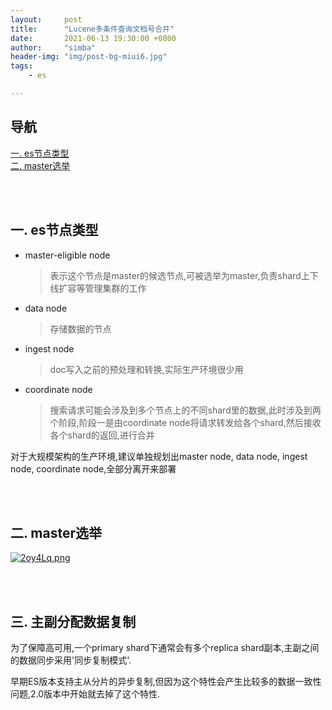 ```yaml
---
layout:     post
title:      "Lucene多条件查询文档号合并"
date:       2021-06-13 19:30:00 +0800
author:     "simba"
header-img: "img/post-bg-miui6.jpg"
tags:
    - es

---
```





## 导航
[一. es节点类型](#jump1)
<br>
[二. master选举](#jump2)
<br>








<br><br>
## <span id="jump1">一. es节点类型</span>

* master-eligible node
    > 表示这个节点是master的候选节点,可被选举为master,负责shard上下线扩容等管理集群的工作
* data node
    > 存储数据的节点
* ingest node
    > doc写入之前的预处理和转换,实际生产环境很少用
* coordinate node
    > 搜索请求可能会涉及到多个节点上的不同shard里的数据,此时涉及到两个阶段,阶段一是由coordinate node将请求转发给各个shard,然后接收各个shard的返回,进行合并

对于大规模架构的生产环境,建议单独规划出master node, data node, ingest node, coordinate node,全部分离开来部署<br>



<br><br>
## <span id="jump2">二. master选举</span>

[![2oy4Lq.png](https://z3.ax1x.com/2021/06/13/2oy4Lq.png)](https://imgtu.com/i/2oy4Lq)



<br><br>
## <span id="jump3">三. 主副分配数据复制</span>

为了保障高可用,一个primary shard下通常会有多个replica shard副本,主副之间的数据同步采用'同步复制模式'.<br>

早期ES版本支持主从分片的异步复制,但因为这个特性会产生比较多的数据一致性问题,2.0版本中开始就去掉了这个特性.
